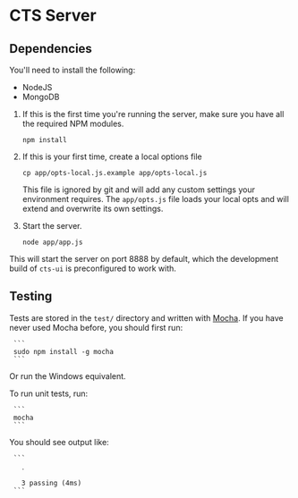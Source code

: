 CTS Server
==========

Dependencies
------------

You'll need to install the following:

* NodeJS
* MongoDB

1. If this is the first time you're running the server, make sure you have all
the required NPM modules.

     ```
     npm install
     ```

2. If this is your first time, create a local options file

     ```
     cp app/opts-local.js.example app/opts-local.js
     ```

   This file is ignored by git and will add any custom settings your
   environment requires. The `app/opts.js` file loads your local opts and will
   extend and overwrite its own settings.

3. Start the server.

     ```
     node app/app.js
     ```

This will start the server on port 8888 by default, which the development build
of `cts-ui` is preconfigured to work with.

Testing
-------

Tests are stored in the `test/` directory and written with
[Mocha](http://visionmedia.github.io/mocha/). If you have never used Mocha
before, you should first run:

     ```
     sudo npm install -g mocha
     ```

Or run the Windows equivalent.

To run unit tests, run:

     ```
     mocha
     ```

You should see output like:

     ```
       ․

       3 passing (4ms)
     ```

